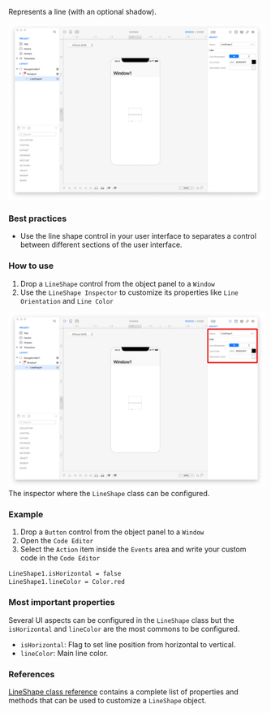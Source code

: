 Represents a line (with an optional shadow).

![LineShape](../images/creo2/lineshape1.png)

### Best practices
* Use the line shape control in your user interface to separates a control between different sections of the user interface.

### How to use
1. Drop a `LineShape` control from the object panel to a `Window`
2. Use the `LineShape Inspector` to customize its properties like `Line Orientation` and `Line Color`

![`LineShape` inspector](../images/creo2/lineshape2.png)
The inspector where the `LineShape` class can be configured.

### Example
1. Drop a `Button` control from the object panel to a `Window`
2. Open the `Code Editor`
3. Select the `Action` item inside the `Events` area and write your custom code in the `Code Editor`
```
LineShape1.isHorizontal = false
LineShape1.lineColor = Color.red
```

### Most important properties
Several UI aspects can be configured in the `LineShape` class but the `isHorizontal` and `lineColor` are the most commons to be configured.
- `isHorizontal`: Flag to set line position from horizontal to vertical.
- `lineColor`: Main line color.

### References
[LineShape class reference](../classes/LineShape.html) contains a complete list of properties and methods that can be used to customize a `LineShape` object.
